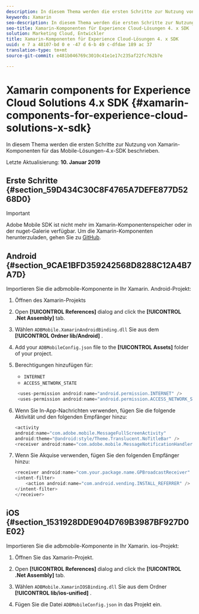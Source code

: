 ```yaml
---
description: In diesem Thema werden die ersten Schritte zur Nutzung von Xamarin-Komponenten für das Mobile-Lösungen-4.x-SDK beschrieben.
keywords: Xamarin
seo-description: In diesem Thema werden die ersten Schritte zur Nutzung von Xamarin-Komponenten für das Mobile-Lösungen-4.x-SDK beschrieben.
seo-title: Xamarin-Komponenten für Experience Cloud-Lösungen 4. x SDK
solution: Marketing Cloud, Entwickler
title: Xamarin-Komponenten für Experience Cloud-Lösungen 4. x SDK
uuid: e 7 a 48107-bd 0 e -47 d 6-b 49 c-dfdae 189 ac 37
translation-type: tm+mt
source-git-commit: e481b046769c3010c41e1e17c235af22fc762b7e

---
```



# Xamarin components for Experience Cloud Solutions 4.x SDK {#xamarin-components-for-experience-cloud-solutions-x-sdk}

In diesem Thema werden die ersten Schritte zur Nutzung von Xamarin-Komponenten für das Mobile-Lösungen-4.x-SDK beschrieben.

Letzte Aktualisierung: **10. Januar 2019**

## Erste Schritte {#section_59D434C30C8F4765A7DEFE877D5268D0}

>[!IMPORTANT]
>
>Adobe Mobile SDK ist nicht mehr im Xamarin-Komponentenspeicher oder in der nuget-Galerie verfügbar. Um die Xamarin-Komponenten herunterzuladen, gehen Sie zu [GitHub](https://github.com/Adobe-Marketing-Cloud/mobile-services).


## Android {#section_9CAE1BFD359242568D8288C12A4B7A7D}

Importieren Sie die adbmobile-Komponente in Ihr Xamarin. Android-Projekt:

1. Öffnen des Xamarin-Projekts

1. Open **[!UICONTROL References]** dialog and click the **[!UICONTROL .Net Assembly]** tab.

1. Wählen `ADBMobile.XamarinAndroidBinding.dll` Sie aus dem **[!UICONTROL Ordner lib/Android]** .

1. Add your `ADBMobileConfig.json` file to the **[!UICONTROL Assets]** folder of your project.

1. Berechtigungen hinzufügen für:

   * `INTERNET`
   * `ACCESS_NETWORK_STATE`
   
   ```java
    <uses-permission android:name="android.permission.INTERNET" />
    <uses-permission android:name="android.permission.ACCESS_NETWORK_STATE" />
   ```

1. Wenn Sie In-App-Nachrichten verwenden, fügen Sie die folgende Aktivität und den folgenden Empfänger hinzu:

   ```java
   <activity 
   android:name="com.adobe.mobile.MessageFullScreenActivity" 
   android:theme="@android:style/Theme.Translucent.NoTitleBar" />
   <receiver android:name="com.adobe.mobile.MessageNotificationHandler" />
   ```

1. Wenn Sie Akquise verwenden, fügen Sie den folgenden Empfänger hinzu:

   ```java
   <receiver android:name="com.your.package.name.GPBroadcastReceiver" android:exported="true">
   <intent-filter>
       <action android:name="com.android.vending.INSTALL_REFERRER" />
   </intent-filter>
   </receiver>
   ```

## iOS {#section_1531928DDE904D769B3987BF927D0E02}

Importieren Sie die adbmobile-Komponente in Ihr Xamarin. ios-Projekt:

1. Öffnen Sie das Xamarin-Projekt.
1. Open **[!UICONTROL References]** dialog and click the **[!UICONTROL .Net Assembly]** tab.

1. Wählen `ADBMobile.XamarinIOSBinding.dll` Sie aus dem Ordner **[!UICONTROL lib/ios-unified]** .

1. Fügen Sie die Datei `ADBMobileConfig.json` in das Projekt ein.



